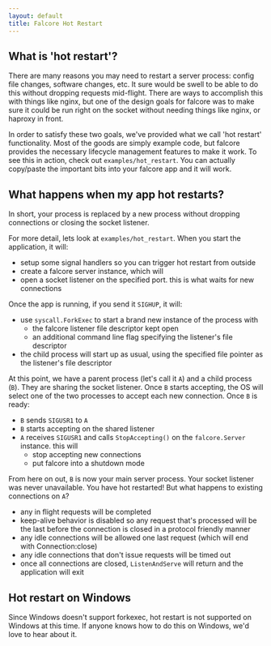 ```yaml
---
layout: default
title: Falcore Hot Restart
---
```


## What is 'hot restart'?

There are many reasons you may need to restart a server process: config file changes, software changes, etc.  It sure would be swell to be able to do this without dropping requests mid-flight.  There are ways to accomplish this with things like nginx, but one of the design goals for falcore was to make sure it could be run right on the socket without needing things like nginx, or haproxy in front.  

In order to satisfy these two goals, we've provided what we call 'hot restart' functionality.  Most of the goods are simply example code, but falcore provides the necessary lifecycle management features to make it work.  To see this in action, check out `examples/hot_restart`.  You can actually copy/paste the important bits into your falcore app and it will work.  

## What happens when my app hot restarts?

In short, your process is replaced by a new process without dropping connections or closing the socket listener.  

For more detail, lets look at `examples/hot_restart`.  When you start the application, it will:

* setup some signal handlers so you can trigger hot restart from outside
* create a falcore server instance, which will
* open a socket listener on the specified port.  this is what waits for new connections

Once the app is running, if you send it `SIGHUP`, it will:

* use `syscall.ForkExec` to start a brand new instance of the process with
	* the falcore listener file descriptor kept open
	* an additional command line flag specifying the listener's file descriptor
* the child process will start up as usual, using the specified file pointer as the listener's file descriptor

At this point, we have a parent process (let's call it `A`) and a child process (`B`).  They are sharing the socket listener.  Once `B` starts accepting, the OS will select one of the two processes to accept each new connection.  Once `B` is ready:

* `B` sends `SIGUSR1` to `A`
* `B` starts accepting on the shared listener
* `A` receives `SIGUSR1` and calls `StopAccepting()` on the `falcore.Server` instance.  this will
	* stop accepting new connections
	* put falcore into a shutdown mode
	
From here on out, `B` is now your main server process.  Your socket listener was never unavailable.  You have hot restarted!  But what happens to existing connections on `A`?

* any in flight requests will be completed
* keep-alive behavior is disabled so any request that's processed will be the last before the connection is closed in a protocol friendly manner
* any idle connections will be allowed one last request (which will end with Connection:close)
* any idle connections that don't issue requests will be timed out
* once all connections are closed, `ListenAndServe` will return and the application will exit

## Hot restart on Windows

Since Windows doesn't support forkexec, hot restart is not supported on Windows at this time.  If anyone knows how to do this on Windows, we'd love to hear about it.